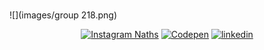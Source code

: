 ### 

![](images/group 218.png)

<p align="center">
    <a href="https://www.instagram.com/nathaly_sipiran_morillo"><img src="https://img.shields.io/badge/Instagram--_.svg?label=Instagram&style=social&logo=instagram" alt="Instagram Naths"></a>
   <a href="https://codepen.io/nsipiran"><img src="https://img.shields.io/badge/Codepen--_.svg?label=Codepen&style=social&logo=codepen" alt="Codepen"></a>
   <a href="https://www.linkedin.com/in/nathaly-sipiran-4715aa1b7"><img src="https://img.shields.io/badge/LinkedIn--_.svg?style=social&logo=linkedin" alt="linkedin"></a>
    
    
</p>
